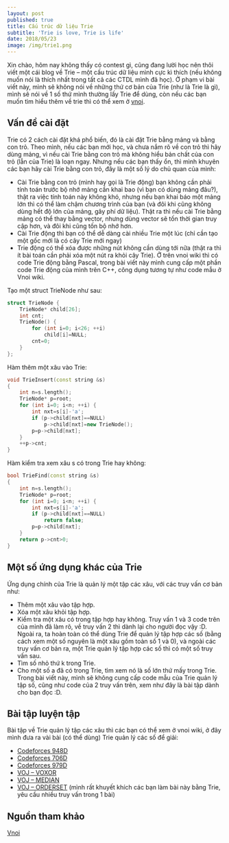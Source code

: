 ```yaml
---
layout: post
published: true
title: Cấu trúc dữ liệu Trie
subtitle: 'Trie is love, Trie is life'
date: 2018/05/23
image: /img/trie1.png
---
```

Xin chào, hôm nay không thấy có contest gì, cũng đang lười học nên thôi viết một cái blog về Trie – một cấu trúc dữ liệu mình cực kì thích (nếu không muốn nói là thích nhất trong tất cả các CTDL mình đã học). Ở phạm vi bài viết này, mình sẽ không nói về những thứ cơ bản của Trie (như là Trie là gì), mình sẽ nói về 1 số thứ mình thường lấy Trie để dùng, còn nếu các bạn muốn tìm hiểu thêm về trie thì có thể xem ở [vnoi](http://vnoi.info/wiki/algo/data-structures/trie).

## Vấn đề cài đặt
Trie có 2 cách cài đặt khá phổ biến, đó là cài đặt Trie bằng mảng và bằng con trỏ. Theo mình, nếu các bạn mới học, và chưa nắm rõ về con trỏ thì hãy dùng mảng, vì nếu cài Trie bằng con trỏ mà không hiểu bản chất của con trỏ (lẫn của Trie) là loạn ngay. Nhưng nếu các bạn thấy ổn, thì mình khuyên các bạn hãy cài Trie bằng con trỏ, đây là một số lý do  chủ quan của mình:
* Cài Trie bằng con trỏ (mình hay gọi là Trie động) bạn không cần phải tính toán trước bộ nhớ mảng cần khai bao (vì bạn có dùng mảng đâu?), thật ra việc tính toán này không khó, nhưng nếu bạn khai báo một mảng lớn thì có thể làm chậm chương trình của bạn (và đôi khi cũng không dùng hết độ lớn của mảng, gây phí dữ liệu). Thật ra thì nếu cài Trie bằng mảng có thể thay bằng vector, nhưng dùng vector sẽ tốn thời gian truy cập hơn, và đôi khi cũng tốn bộ nhớ hơn. 
* Cài Trie động thì bạn có thể dễ dàng cài nhiều Trie một lúc (chỉ cần tạo một gốc mới là có cây Trie mới ngay)
* Trie động có thể xóa được những nút không cần dùng tới nữa (thật ra thì ít bài toán cần phải xóa một nút ra khỏi cây Trie).
Ở trên vnoi wiki thì có code Trie động bằng Pascal, trong bài viết này mình cung cấp một phần code Trie động của mình trên C++, công dụng tương tự như code mẫu ở Vnoi wiki.

Tạo một struct TrieNode như sau:
```c++
struct TrieNode {
    TrieNode* child[26];
    int cnt;
    TrieNode() {
        for (int i=0; i<26; ++i) 
            child[i]=NULL;
        cnt=0;
    }
};
```
Hàm thêm một xâu vào Trie:  
```c++
void TrieInsert(const string &s)
{
    int n=s.length();
    TrieNode* p=root;
    for (int i=0; i<n; ++i) {
        int nxt=s[i]-'a';
        if (p->child[nxt]==NULL)
            p->child[nxt]=new TrieNode();
        p=p->child[nxt];
    }
    ++p->cnt;
}
```
Hàm kiểm tra xem xâu s có trong Trie hay không:
```c++
bool TrieFind(const string &s)
{
    int n=s.length();
    TrieNode* p=root;
    for (int i=0; i<n; ++i) {
        int nxt=s[i]-'a';
        if (p->child[nxt]==NULL)
            return false;
        p=p->child[nxt];
    }
    return p->cnt>0;
}
```
## Một số ứng dụng khác của Trie
Ứng dụng chính của Trie là quản lý một tập các xâu, với các truy vấn cơ bản như:
* Thêm một xâu vào tập hợp.
* Xóa một xâu khỏi tập hợp.
* Kiểm tra một xâu có trong tập hợp hay không.
Truy vấn 1 và 3 code trên của mình đã làm rõ, về truy vấn 2 thì dành lại cho người đọc vậy :D. 
Ngoài ra, ta hoàn toàn có thể dùng Trie để quản lý tập hợp các số (bằng cách xem một số nguyên là một xâu gồm toàn số 1 và 0), và ngoài các truy vấn cơ bản ra, một Trie quản lý tập hợp các số thì có một số truy vấn sau.
* Tìm số nhỏ thứ k trong Trie.
* Cho một số a đã có trong Trie, tìm xem nó là số lớn thứ mấy trong Trie.
Trong bài viết này, mình sẽ không cung cấp code mẫu của Trie quản lý tập số, cũng như code của 2 truy vấn trên, xem như đây là bài tập dành cho bạn đọc :D. 
## Bài tập luyện tập
Bài tập về Trie quản lý tập các xâu thì các bạn có thể xem ở vnoi wiki, ở đây mình đưa ra vài bài (có thể dùng) Trie quản lý các số để giải:
* [Codeforces 948D]( http://codeforces.com/problemset/problem/948/D)
* [Codeforces 706D](http://codeforces.com/problemset/problem/706/D)
* [Codeforces 979D]( http://codeforces.com/problemset/problem/979/D)
* [VOJ – VOXOR]( http://vn.spoj.com/problems/VOXOR/)
* [VOJ – MEDIAN]( http://vn.spoj.com/problems/MEDIAN/)
* [VOJ – ORDERSET]( http://vn.spoj.com/problems/ORDERSET/) (mình rất khuyết khích các bạn làm bài này bằng Trie, yêu cầu nhiều truy vấn trong 1 bài)
## Nguồn tham khảo
[Vnoi](http://vnoi.info/wiki/algo/data-structures/trie)
